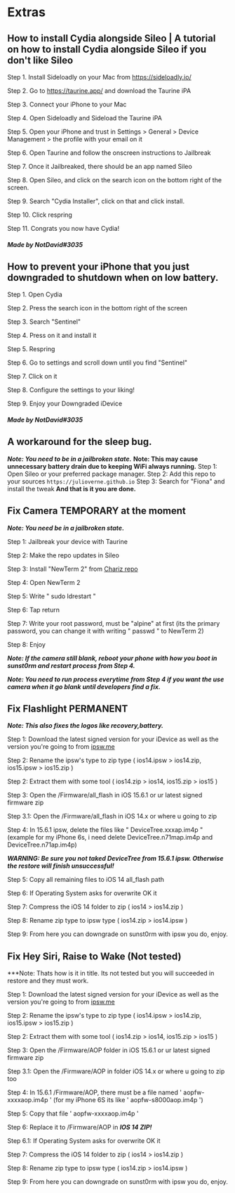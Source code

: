 # Extras

## How to install Cydia alongside Sileo | A tutorial on how to install Cydia alongside Sileo if you don't like Sileo

Step 1. Install Sideloadly on your Mac from https://sideloadly.io/

Step 2. Go to https://taurine.app/ and download the Taurine iPA

Step 3. Connect your iPhone to your Mac

Step 4. Open Sideloadly and Sideload the Taurine iPA

Step 5. Open your iPhone and trust in Settings > General > Device Management > the profile with your email on it

Step 6. Open Taurine and follow the onscreen instructions to Jailbreak

Step 7. Once it Jailbreaked, there should be an app named Sileo

Step 8. Open Sileo, and click on the search icon on the bottom right of the screen.

Step 9. Search "Cydia Installer", click on that and click install.

Step 10. Click respring

Step 11. Congrats you now have Cydia!

##### Made by NotDavid#3035

## How to prevent your iPhone that you just downgraded to shutdown when on low battery.

Step 1. Open Cydia

Step 2. Press the search icon in the bottom right of the screen

Step 3. Search "Sentinel"

Step 4. Press on it and install it

Step 5. Respring

Step 6. Go to settings and scroll down until you find "Sentinel"

Step 7. Click on it

Step 8. Configure the settings to your liking!

Step 9. Enjoy your Downgraded iDevice

##### Made by NotDavid#3035

## A workaround for the sleep bug. ##
***Note: You need to be in a jailbroken state.***
**Note: This may cause unnecessary battery drain due to keeping WiFi always running.**
Step 1: Open Sileo or your preferred package manager.
Step 2: Add this repo to your sources `https://julioverne.github.io`
Step 3: Search for "Fiona" and install the tweak
**And that is it you are done.**

## Fix Camera TEMPORARY at the moment ##
***Note: You need be in a jailbroken state.***

Step 1: Jailbreak your device with Taurine

Step 2: Make the repo updates in Sileo

Step 3: Install "NewTerm 2" from [Chariz repo](https://repo.chariz.com/)

Step 4: Open NewTerm 2

Step 5: Write " sudo ldrestart " 

Step 6: Tap return

Step 7: Write your root password, must be "alpine" at first (its the primary password, you can change it with writing " passwd " to NewTerm 2)

Step 8: Enjoy

***Note: If the camera still blank, reboot your phone with how you boot in sunst0rm and restart process from Step 4.***

***Note: You need to run process everytime from Step 4 if you want the use camera when it go blank until developers find a fix.***

## Fix Flashlight PERMANENT ##

***Note: This also fixes the logos like recovery,battery.***

Step 1: Download the latest signed version for your iDevice as well as the version you're going to from [ipsw.me](https://ipsw.me/)

Step 2: Rename the ipsw's type to zip type ( ios14.ipsw > ios14.zip, ios15.ipsw > ios15.zip )

Step 2: Extract them with some tool ( ios14.zip > ios14, ios15.zip > ios15 )

Step 3: Open the /Firmware/all_flash in iOS 15.6.1 or ur latest signed firmware zip

Step 3.1: Open the /Firmware/all_flash in iOS 14.x or where u going to zip

Step 4: In 15.6.1 ipsw, delete the files like " DeviceTree.xxxap.im4p " (example for my iPhone 6s, i need delete DeviceTree.n71map.im4p and DeviceTree.n71ap.im4p)


***WARNING: Be sure you not taked DeviceTree from 15.6.1 ipsw. Otherwise the restore will finish unsuccessful!***


Step 5: Copy all remaining files to iOS 14 all_flash path

Step 6: If Operating System asks for overwrite OK it

Step 7: Compress the iOS 14 folder to zip ( ios14 > ios14.zip )

Step 8: Rename zip type to ipsw type ( ios14.zip > ios14.ipsw )

Step 9: From here you can downgrade on sunst0rm with ipsw you do, enjoy.

## Fix Hey Siri, Raise to Wake (Not tested) ##

***Note: Thats how is it in title. Its not tested but you will succeeded in restore and they must work.

Step 1: Download the latest signed version for your iDevice as well as the version you're going to from [ipsw.me](https://ipsw.me/)

Step 2: Rename the ipsw's type to zip type ( ios14.ipsw > ios14.zip, ios15.ipsw > ios15.zip )

Step 2: Extract them with some tool ( ios14.zip > ios14, ios15.zip > ios15 )

Step 3: Open the /Firmware/AOP folder in iOS 15.6.1 or ur latest signed firmware zip

Step 3.1: Open the /Firmware/AOP in folder iOS 14.x or where u going to zip too

Step 4: In 15.6.1 /Firmware/AOP, there must be a file named ' aopfw-xxxxaop.im4p ' (for my iPhone 6S its like ' aopfw-s8000aop.im4p ')

Step 5: Copy that file ' aopfw-xxxxaop.im4p '

Step 6: Replace it to /Firmware/AOP in ***IOS 14 ZIP!***

Step 6.1: If Operating System asks for overwrite OK it

Step 7: Compress the iOS 14 folder to zip ( ios14 > ios14.zip )

Step 8: Rename zip type to ipsw type ( ios14.zip > ios14.ipsw )

Step 9: From here you can downgrade on sunst0rm with ipsw you do, enjoy.







